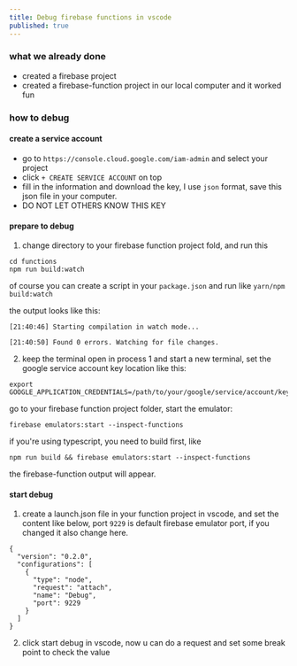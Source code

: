 ```yaml
---
title: Debug firebase functions in vscode
published: true
---
```


### what we already done
* created a firebase project
* created a firebase-function project in our local computer and it worked fun

### how to debug

#### create a service account

* go to `https://console.cloud.google.com/iam-admin` and select your project
* click `+ CREATE SERVICE ACCOUNT` on top
* fill in the information and download the key, I use `json` format, save this json file in your computer.
* DO NOT LET OTHERS KNOW THIS KEY

#### prepare to debug

1. change directory to your firebase function project fold, and run this 
```
cd functions
npm run build:watch
```
of course you can create a script in your `package.json` and run like `yarn/npm build:watch`

the output looks like this:
```
[21:40:46] Starting compilation in watch mode...

[21:40:50] Found 0 errors. Watching for file changes.
```

2. keep the terminal open in process 1 and start a new terminal, set the google service account key location like this:

```
export GOOGLE_APPLICATION_CREDENTIALS=/path/to/your/google/service/account/key.json
```

go to your firebase function project folder, start the emulator:

```
firebase emulators:start --inspect-functions

```

if you're using typescript, you need to build first, like

```
npm run build && firebase emulators:start --inspect-functions
```

the firebase-function output will appear.

#### start debug

1. create a launch.json file in your function project in vscode, and set the content like below, port `9229` is default firebase emulator port, if you changed it also change here.

```
{
  "version": "0.2.0",
  "configurations": [
    {
      "type": "node",
      "request": "attach",
      "name": "Debug",
      "port": 9229
    }
  ]
}

```

2. click start debug in vscode, now u can do a request and set some break point to check the value